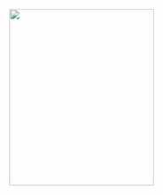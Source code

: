 <img src="https://github.com/Fiwa42/Fiwa42/assets/69937337/c6d0721d-b792-401f-b8a9-66362203a615" width="261" height="320"/>


<!--
**Fiwa42/Fiwa42** is a ✨ _special_ ✨ repository because its `README.md` (this file) appears on your GitHub profile.

Here are some ideas to get you started:

- 🔭 I’m currently working on ...
- 🌱 I’m currently learning ...
- 👯 I’m looking to collaborate on ...
- 🤔 I’m looking for help with ...
- 💬 Ask me about ...
- 📫 How to reach me: ...
- 😄 Pronouns: ...
- ⚡ Fun fact: ...
-->
